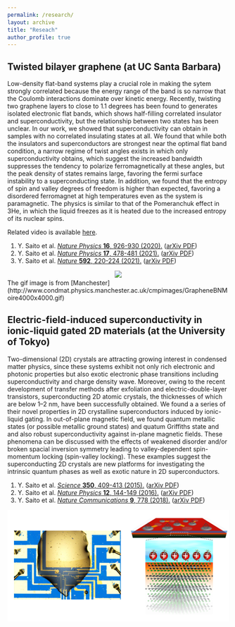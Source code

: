 ```yaml
---
permalink: /research/
layout: archive
title: "Reseach"
author_profile: true
---
```


## Twisted bilayer graphene (at UC Santa Barbara)
Low-density flat-band systems play a crucial role in making the sytem strongly correlated because the energy range of the band is so narrow that the Coulomb interactions dominate over kinetic energy. Recently, twisting two graphene layers to close to 1.1 degrees has been found to generates isolated electronic flat bands, which shows half-filling correlated insulator and superconductivity, but the relationship between two states has been unclear. In our work, we showed that superconductivity can obtain in samples with no correlated insulating states at all. We found that while both the insulators and superconductors are strongest near the optimal flat band condition, a narrow regime of twist angles exists in which only superconductivity obtains, which suggest the increased bandwidth suppresses the tendency to polarize ferromagnetically at these angles, but the peak density of states remains large, favoring the fermi surface instability to a superconducting state. In addition, we found that the entropy of spin and valley degrees of freedom is higher than expected, favoring a disordered ferromagnet at high temperatures even as the system is paramagnetic. The physics is similar to that of the Pomeranchuk effect in 3He, in which the liquid freezes as it is heated due to the increased entropy of its nuclear spins.

Related video is available [here](https://online.kitp.ucsb.edu/online/bands-oc20/young/rm/jwvideo.html).

1. Y. Saito et al. [*Nature Physics* **16**, 926-930 (2020).](https://www.nature.com/articles/s41567-020-0928-3) ([arXiv PDF](https://arxiv.org/pdf/1911.13302.pdf))
1. Y. Saito et al. [*Nature Physics* **17**, 478-481 (2021).](https://www.nature.com/articles/s41567-020-01129-4) ([arXiv PDF](https://arxiv.org/pdf/2007.06115.pdf))
2. Y. Saito et al. [*Nature* **592**, 220-224 (2021).](https://www.nature.com/articles/s41586-021-03409-2) ([arXiv PDF](https://arxiv.org/pdf/2008.10830.pdf))

<div align="center">
<img src="/_pages/GrapheneBNMoire4000x4000.gif" width="500"><br>
</div>
The gif image is from [Manchester](http://www.condmat.physics.manchester.ac.uk/cmpimages/GrapheneBNMoire4000x4000.gif)

## Electric-field-induced superconductivity in ionic-liquid gated 2D materials (at the University of Tokyo)
Two-dimensional (2D) crystals are attracting growing interest in condensed matter physics, since these systems exhibit not only rich electronic and photonic properties but also exotic electronic phase transitions including superconductivity and charge density wave. Moreover, owing to the recent development of transfer methods after exfoliation and electric-double-layer transistors, superconducting 2D atomic crystals, the thicknesses of which are below 1–2 nm, have been successfully obtained. We found a a series of their novel properties in 2D crystalline superconductors induced by ionic-liquid gating. In out-of-plane magnetic field, we found quantum metallic states (or possible metallic ground states) and quatum Griffiths state and and also robust superconductivity against in-plane magnetic fields. These phenomena can be discussed with the effects of weakened disorder and/or broken spacial inversion symmetry leading to valley-dependent spin-momentum locking (spin-valley locking). These examples suggest the superconducting 2D crystals are new platforms for investigating the intrinsic quantum phases as well as exotic nature in 2D superconductors.

1. Y. Saito et al. [*Science* **350**, 409-413 (2015).](https://science.sciencemag.org/content/350/6259/409) ([arXiv PDF](https://arxiv.org/ftp/arxiv/papers/1511/1511.03266.pdf))
1. Y. Saito et al. [*Nature Physics* **12**, 144-149 (2016).](https://www.nature.com/articles/nphys3580) ([arXiv PDF](https://arxiv.org/ftp/arxiv/papers/1506/1506.04146.pdf))
2. Y. Saito et al. [*Nature Communications* **9**, 778 (2018).](https://www.nature.com/articles/s41467-018-03275-z) ([arXiv PDF](https://arxiv.org/ftp/arxiv/papers/1804/1804.07218.pdf))

![](2021-07-11-16-57-09.png)


